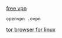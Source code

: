 [free vpn](https://www.vpngate.net/en/)

    openvpn .ovpn

[tor browser for linux](https://linuxize.com/post/how-to-install-tor-browser-on-ubuntu-18-04/)
